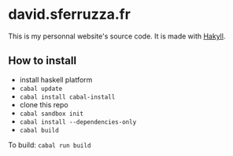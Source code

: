 david.sferruzza.fr
==================

This is my personnal website's source code.
It is made with [Hakyll](http://jaspervdj.be/hakyll/).

## How to install

- install haskell platform
- `cabal update`
- `cabal install cabal-install`
- clone this repo
- `cabal sandbox init`
- `cabal install --dependencies-only`
- `cabal build`

To build: `cabal run build`
